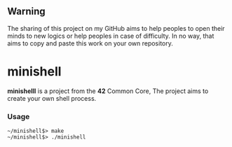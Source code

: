 ﻿## Warning

The sharing of this project on my GitHub aims to help peoples to open their minds to new logics or help peoples in case of difficulty. In no way, that aims to copy and paste this work on your own repository.
# minishell

**minishelll** is a project from the **42** Common Core, The project aims to create your own shell process.


### Usage

	~/minishell$> make
	~/minishell$> ./minishell

